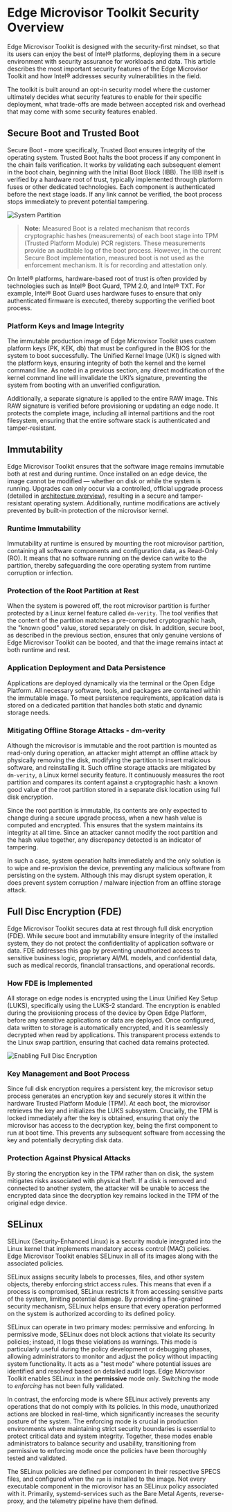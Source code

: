 # Edge Microvisor Toolkit Security Overview

Edge Microvisor Toolkit is designed with the security-first mindset, so that its users can
enjoy the best of Intel® platforms, deploying them in a secure environment with security
assurance for workloads and data. This article describes the most important security features
of the Edge Microvisor Toolkit and how Intel® addresses security vulnerabilities in the field.

The toolkit is built around an opt-in security model where the customer ultimately decides
what security features to enable for their specific deployment, what trade-offs are made
between accepted risk and overhead that may come with some security features enabled.

## Secure Boot and Trusted Boot

Secure Boot - more specifically, Trusted Boot ensures integrity of the operating system.
Trusted Boot halts the boot process if any component in the chain fails verification.
It works by validating each subsequent element in the boot chain, beginning with the Initial
Boot Block (IBB). The IBB itself is verified by a hardware root of trust, typically
implemented through platform fuses or other dedicated technologies. Each component is
authenticated before the next stage loads. If any link cannot be verified, the boot process
stops immediately to prevent potential tampering.

![System Partition](assets/security-partitions.drawio.svg)

> **Note:**
  Measured Boot is a related mechanism that records cryptographic hashes (measurements) of
  each boot stage into TPM (Trusted Platform Module) PCR registers. These measurements
  provide an auditable log of the boot process. However, in the current Secure Boot
  implementation, measured boot is not used as the enforcement mechanism. It is for recording
  and attestation only.

On Intel® platforms, hardware-based root of trust is often provided by technologies such as
Intel® Boot Guard, TPM 2.0, and Intel® TXT. For example, Intel® Boot Guard uses hardware
fuses to ensure that only authenticated firmware is executed, thereby supporting the verified
boot process.

### Platform Keys and Image Integrity

The immutable production image of Edge Microvisor Toolkit uses custom platform keys
(PK, KEK, db) that must be configured in the BIOS for the system to boot successfully.
The Unified Kernel Image (UKI) is signed with the platform keys, ensuring integrity of both
the kernel and the kernel command line. As noted in a previous section, any direct
modification of the kernel command line will invalidate the UKI’s signature, preventing the
system from booting with an unverified configuration.

Additionally, a separate signature is applied to the entire RAW image. This RAW signature is
verified before provisioning or updating an edge node. It protects the complete image,
including all internal partitions and the root filesystem, ensuring that the entire software
stack is authenticated and tamper-resistant.

## Immutability

Edge Microvisor Toolkit ensures that the software image remains immutable both at rest and
during runtime. Once installed on an edge device, the image cannot be modified — whether on
disk or while the system is running. Upgrades can only occur via a controlled, official
upgrade process (detailed in [architecture overview](./architecture-overview.md)),
resulting in a secure and tamper-resistant operating system.
Additionally, runtime modifications are actively prevented by built-in protection of the
microvisor kernel.

### Runtime Immutability

Immutability at runtime is ensured by mounting the root microvisor partition, containing all
software components and configuration data, as Read-Only (RO). It means that no software
running on the device can write to the partition, thereby safeguarding the core operating
system from runtime corruption or infection.

### Protection of the Root Partition at Rest

When the system is powered off, the root microvisor partition is further protected by a Linux
kernel feature called `dm-verity`. The tool verifies that the content of the partition matches
a pre-computed cryptographic hash, the "known good" value, stored separately on disk. In
addition, secure boot, as described in the previous section, ensures that only genuine
versions of Edge Microvisor Toolkit can be booted, and that the image remains intact at both
runtime and rest.

### Application Deployment and Data Persistence

Applications are deployed dynamically via the terminal or the Open Edge Platform.
All necessary software, tools, and packages are contained within the immutable image.
To meet persistence requirements, application data is stored on a dedicated partition that
handles both static and dynamic storage needs.

### Mitigating Offline Storage Attacks - dm-verity

Although the microvisor is immutable and the root partition is mounted as read-only during
operation, an attacker might attempt an offline attack by physically removing the disk,
modifying the partition to insert malicious software, and reinstalling it. Such offline
storage attacks are mitigated by `dm-verity`, a Linux kernel security feature. It continuously
measures the root partition and compares its content against a cryptographic hash: a known
good value of the root partition stored in a separate disk location using full disk encryption.

Since the root partition is immutable, its contents are only expected to change during a
secure upgrade process, when a new hash value is computed and encrypted. This ensures that
the system maintains its integrity at all time. Since an attacker cannot modify the root
partition and the hash value together, any discrepancy detected is an indicator of tampering.

In such a case, system operation halts immediately and the only solution is to wipe and
re-provision the device, preventing any malicious software from persisting on the system.
Although this may disrupt system operation, it does prevent system corruption / malware
injection from an offline storage attack.

## Full Disc Encryption (FDE)

Edge Microvisor Toolkit secures data at rest through full disk encryption (FDE).
While secure boot and immutability ensure integrity of the installed system, they do not
protect the confidentiality of application software or data. FDE addresses this gap by
preventing unauthorized access to sensitive business logic, proprietary AI/ML models, and
confidential data, such as medical records, financial transactions, and operational records.

### How FDE is Implemented

All storage on edge nodes is encrypted using the Linux Unified Key Setup (LUKS), specifically
using the LUKS-2 standard. The encryption is enabled during the provisioning process of the
device by Open Edge Platform, before any sensitive applications or data are deployed. Once
configured, data written to storage is automatically encrypted, and it is seamlessly decrypted
when read by applications. This transparent process extends to the Linux swap partition,
ensuring that cached data remains protected.

![Enabling Full Disc Encryption](./assets/luks-setup.drawio.svg)

### Key Management and Boot Process

Since full disk encryption requires a persistent key, the microvisor setup process generates
an encryption key and securely stores it within the hardware Trusted Platform Module (TPM).
At each boot, the microvisor retrieves the key and initializes the LUKS subsystem. Crucially,
the TPM is locked immediately after the key is obtained, ensuring that only the microvisor
has access to the decryption key, being the first component to run at boot time. This
prevents any subsequent software from accessing the key and potentially decrypting disk data.

### Protection Against Physical Attacks

By storing the encryption key in the TPM rather than on disk, the system mitigates risks
associated with physical theft. If a disk is removed and connected to another system, the
attacker will be unable to access the encrypted data since the decryption key remains locked
in the TPM of the original edge device.

## SELinux

SELinux (Security-Enhanced Linux) is a security module integrated into the Linux kernel that
implements mandatory access control (MAC) policies. Edge Microvisor Toolkit enables SELinux
in all of its images along with the associated policies.

SELinux assigns security labels to processes, files, and other system objects, thereby
enforcing strict access rules. This means that even if a process is compromised, SELinux
restricts it from accessing sensitive parts of the system, limiting potential damage. By
providing a fine-grained security mechanism, SELinux helps ensure that every operation
performed on the system is authorized according to its defined policy.

SELinux can operate in two primary modes: permissive and enforcing. In permissive mode,
SELinux does not block actions that violate its security policies; instead, it logs these
violations as warnings. This mode is particularly useful during the policy development or
debugging phases, allowing administrators to monitor and adjust the policy without impacting
system functionality. It acts as a "test mode" where potential issues are identified and
resolved based on detailed audit logs. Edge Microvisor Toolkit enables SELinux in the
**permissive** mode only. Switching the mode to *enforcing* has not been fully validated.

In contrast, the enforcing mode is where SELinux actively prevents any operations
that do not comply with its policies. In this mode, unauthorized actions are
blocked in real-time, which significantly increases the security posture of the
system. The enforcing mode is crucial in production environments where maintaining
strict security boundaries is essential to protect critical data and system
integrity. Together, these modes enable administrators to balance security and
usability, transitioning from permissive to enforcing mode once the policies have been
thoroughly tested and validated.

The SELinux policies are defined per component in their respective SPECS files, and configured
when the `rpm` is installed to the image. Not every executable component in the microvisor has
an SELinux policy associated with it. Primarily, systemd-services such as the Bare Metal
Agents, reverse-proxy, and the telemetry pipeline have them defined.
